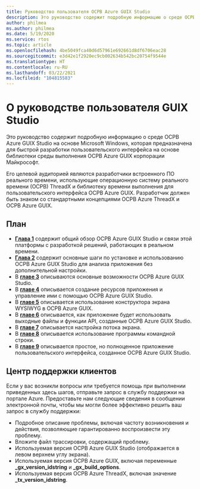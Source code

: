 ```yaml
---
title: Руководство пользователя ОСРВ Azure GUIX Studio
description: Это руководство содержит подробную информацию о среде ОСРВ Azure GUIX Studio на основе Microsoft Windows, которая предназначена для быстрой разработки пользовательского интерфейса на основе библиотеки среды выполнения ОСРВ Azure GUIX корпорации Майкрософт.
author: philmea
ms.author: philmea
ms.date: 5/19/2020
ms.service: rtos
ms.topic: article
ms.openlocfilehash: 4be5049fca40d6d57961e692661d8df6706eac28
ms.sourcegitcommit: e3d42e1f2920ec9cb002634b542bc20754f9544e
ms.translationtype: HT
ms.contentlocale: ru-RU
ms.lasthandoff: 03/22/2021
ms.locfileid: "104815583"
---
```

# <a name="about-this-guix-studio-user-guide"></a>О руководстве пользователя GUIX Studio

Это руководство содержит подробную информацию о среде ОСРВ Azure GUIX Studio на основе Microsoft Windows, которая предназначена для быстрой разработки пользовательского интерфейса на основе библиотеки среды выполнения ОСРВ Azure GUIX корпорации Майкрософт. 

Его целевой аудиторией являются разработчики встроенного ПО реального времени, использующие операционную систему реального времени (ОСРВ) ThreadX и библиотеку времени выполнения для пользовательского интерфейса ОСРВ Azure GUIX. Разработчик должен быть знаком со стандартными концепциями ОСРВ Azure ThreadX и ОСРВ Azure GUIX.

## <a name="organization"></a>План

- [**Глава 1**](guix-studio-1.md) содержит общий обзор ОСРВ Azure GUIX Studio и связи этой платформы с разработкой решений, работающих в реальном времени.
- [**Глава 2**](guix-studio-2.md) содержит основные шаги по установке и использованию ОСРВ Azure GUIX Studio для анализа приложения без дополнительной настройки.
- В [**главе 3**](guix-studio-3.md) описываются основные возможности ОСРВ Azure GUIX Studio.
- В [**главе 4**](guix-studio-4.md) описывается создание ресурсов приложения и управление ими с помощью ОСРВ Azure GUIX Studio.
- В [**главе 5**](guix-studio-5.md) описывается использование конструктора экрана WYSIWYG в ОСРВ Azure GUIX.
- В [**главе 6**](guix-studio-6.md) описывается, как приложение будет использовать выходные файлы и функции API, созданные ОСРВ Azure GUIX Studio.
- В [**главе 7**](guix-studio-7.md) описывается настройка потока экрана.
- В [**главе 8**](guix-studio-8.md) описывается использование программы командной строки.
- В [**главе 9**](guix-studio-9.md) описывается простое, но полноценное приложение пользовательского интерфейса, созданное ОСРВ Azure GUIX Studio.

## <a name="customer-support-center"></a>Центр поддержки клиентов

Если у вас возникли вопросы или требуется помощь при выполнении приведенных здесь шагов, отправьте запрос в службу поддержки на портале Azure. Предоставьте нам следующие сведения в сообщении электронной почты, чтобы мы могли более эффективно решить ваш запрос в службу поддержки:

- Подробное описание проблемы, включая частоту возникновения и действия, позволяющие гарантированно воспроизвести эту проблему.
- Вложите файл трассировки, содержащий проблему.
- Используемая версия ОСРВ Azure GUIX Studio (отображается в левом верхнем углу экрана).
- Используемая версия ОСРВ Azure GUIX, включая переменные **_gx_version_idstring** и **_gx_build_options**.
- Используемая версия ОСРВ Azure ThreadX, включая значение **_tx_version_idstring**.
